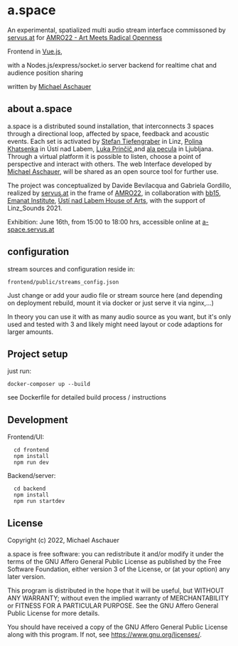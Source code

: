 # a.space

An experimental, spatialized multi audio stream interface commissoned by [servus.at](https://core.servus.at/) for [AMRO22 - Art Meets Radical Openness](https://radical-openness.org/en)

Frontend in [Vue.js](https://vuejs.org/),

with a Nodes.js/express/socket.io server backend for realtime chat and audience position sharing

written by [Michael Aschauer](https://m.ash.to/)


## about a.space

a.space is a distributed sound installation, that interconnects 3 spaces through a directional loop, affected by space, feedback and acoustic events. Each set is activated by [Stefan Tiefengraber](http://www.stefantiefengraber.com/  ) in Linz, [Polina Khatsenka](https://www.works.io/polina-khatsenka) in Ústí nad Labem, [Luka Prinčič ](https://lukaprincic.si/)and [ala pecula](https://alapecula.zone/) in Ljubljana. Through a virtual platform it is possible to listen, choose a point of perspective and interact with others. The web Interface developed by [Michael Aschauer](https://m.ash.to), will be shared as an open source tool for further use.

The project was conceptualized by Davide Bevilacqua and Gabriela Gordillo, realized by [servus.at](https://core.servus.at/) in the frame of [AMRO22](https://art-meets.radical-openness.org), in collaboration with [bb15](https://bb15.at/), [Emanat Institute](https://emanat.si/), [Ústí nad Labem House of Arts](https://duul.cz/en/), with the support of Linz_Sounds 2021.

Exhibition: June 16th, from 15:00 to 18:00 hrs, accessible online at [a-space.servus.at](https://a-space.servus.at)

## configuration

stream sources and configuration reside in:

```
frontend/public/streams_config.json
```

Just change or add your audio file or stream source here
(and depending on deployment rebuild, mount it via docker or just serve it via nginx,...)

In theory you can use it with as many audio source as you want, but it's only used and tested with 3 and likely might need layout or code adaptions
for larger amounts.


## Project setup

just run:

```
docker-composer up --build
```

see Dockerfile for detailed build process / instructions

## Development

Frontend/UI:

```
  cd frontend
  npm install
  npm run dev
```

Backend/server:

```
  cd backend
  npm install
  npm run startdev
```  

## License

Copyright (c) 2022, Michael Aschauer

a.space is free software: you can redistribute it and/or modify it under the terms of the GNU Affero General Public License as published by the Free Software Foundation, either version 3 of the License, or (at your option) any later version.

This program is distributed in the hope that it will be useful, but WITHOUT ANY WARRANTY; without even the implied warranty of MERCHANTABILITY or FITNESS FOR A PARTICULAR PURPOSE.  See the GNU Affero General Public License for more details.

You should have received a copy of the GNU Affero General Public License along with this program. If not, see https://www.gnu.org/licenses/.
